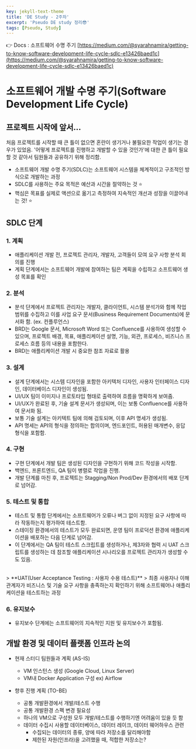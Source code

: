 ```yaml
---
key: jekyll-text-theme
title: 'DE Study - 2주차'
excerpt: 'Pseudo DE study 정리😎'
tags: [Pseudo, Study]
---
```


👉 Docs : 소프트웨어 수명 주기 [https://medium.com/@syarahnamira/getting-to-know-software-development-life-cycle-sdlc-e13426baed1c](https://medium.com/@syarahnamira/getting-to-know-software-development-life-cycle-sdlc-e13426baed1c)




# 소프트웨어 개발 수명 주기(Software Development Life Cycle)

## 프로젝트 시작에 앞서...

처음 프로젝트를 시작할 때 큰 틀이 없으면 혼란이 생기거나 불필요한 작업이 생기는 경우가 있었음.
'어떻게 프로젝트를 진행하고 개발할 수 있을 것인가'에 대한 큰 틀이 필요할 것 같아서 팀원들과 공유하기 위해 정리함.

* 소프트웨어 개발 수명 주기(SDLC)는 소프트웨어 시스템을 체계적이고 구조적인 방식으로 개발하는 과정
* SDLC를 사용하는 주요 목적은 예산과 시간을 절약하는 것 :star:
* 핵심은 목표를 실제로 액션으로 옮기고 측정하여 지속적인 개선과 성장을 이끌어내는 것! :star:

## SDLC 단계

### 1.  계획
* 애플리케이션 개발 전, 프로젝트 관리자, 개발자, 고객들이 모여 요구 사항 분석 회의를 진행
* 계획 단계에서는 소프트웨어 개발에 참여하는 팀은 계획을 수립하고 소프트웨어 생성 목표를 확인

### 2. 분석
* 분석 단계에서 프로젝트 관리자는 개발자, 클라이언트, 시스템 분석가와 함께 작업 범위를 수집하고 이를 사업 요구 문서(Business Requirement Documents)에 문서화 함. (ex. 컨플루언스)
* BRD는 Google 문서, Microsoft Word 또는 Confluence를 사용하여 생성할 수 있으며, 프로젝트 배경, 목표, 애플리케이션 설명, 기능, 외관, 프로세스, 비즈니스 프로세스 흐름 등의 내용을 포함한다.
* BRD는 애플리케이션 개발 시 중요한 참조 자료로 활용

### 3. 설계
* 설계 단계에서는 시스템 디자인을 포함한 아키텍처 디자인, 사용자 인터페이스 디자인, 데이터베이스 디자인이 생성됨.
* UI/UX 팀이 이미지나 프로토타입 형태로 출력하여 흐름을 명확하게 보여줌.
* UI/UX가 완료된 후, 기술 설계 문서가 생성되며, 이는 보통 Confluence를 사용하여 문서화 됨.
* 보통 기술 설계는 아키텍트 팀에 의해 검토되며, 이후 API 명세가 생성됨.
* API 명세는 API의 형식을 정의하는 합의이며, 엔드포인트, 허용된 매개변수, 응답 형식을 포함함.

### 4. 구현
* 구현 단계에서 개발 팀은 생성된 디자인을 구현하기 위해 코드 작성을 시작함. 
* 백엔드, 프론트엔드, QA 팀이 병렬로 작업을 진행.
* 개발 단계를 마친 후, 프로젝트는 Stagging/Non Prod/Dev 환경에서의 배포 단계로 넘어감.

### 5. 테스트 및 통합
* 테스트 및 통합 단계에서는 소프트웨어가 오류나 버그 없이 지정된 요구 사항에 따라 작동하는지 평가하여 테스트함.
* 스테이징 환경에서의 테스트가 모두 완료되면, 운영 팀이 프로덕션 환경에 애플리케이션을 배포하는 다음 단계로 넘어감.
* 이 단계에서는 QA 팀이 테스트 스크립트를 생성하거나, 제3자와 협력 시 UAT 스크립트를 생성하는 데 참조할 애플리케이션 시나리오를 프로젝트 관리자가 생성할 수도 있음.
<br>
> **UAT(User Acceptance Testing : 사용자 수용 테스트)**
> 최종 사용자나 이해관계자가 비즈니스 및 기술 요구 사항을 충족하는지 확인하기 위해 소프트웨어나 애플리케이션을 테스트하는 과정

### 6. 유지보수

* 유지보수 단계에는 소프트웨어의 지속적인 지원 및 유지보수가 포함됨.



## 개발 환경 및 데이터 플랫폼 인프라 논의

* 현재 스터디 팀원들과 계획 (AS-IS)
	* VM 인스턴스 생성 (Google Cloud, Linux Server)
	* VM내 Docker Application 구성  ex) Airflow


* 향후 진행 계획 (TO-BE)
	- 공통 개발환경에서 개발/테스트 수행
	- 공통 개발환경 스펙 변경 필요성
    - 하나의 VM으로 구성원 모두 개발/테스트를 수행하기엔 어려움이 있을 듯 함
	- 데이터 수집시 사용할 데이터베이스, 데이터 레이크, 데이터 웨어하우스 관련
   	  - 수집되는 데이터의 종류, 양에 따라 저장소를 달리해야함
      - 제한된 자원(인프라)을 고려했을 때, 적합한 저장소는?